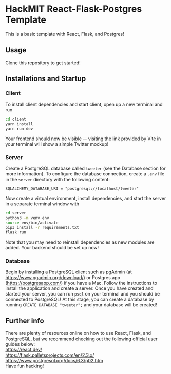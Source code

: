 # HackMIT React-Flask-Postgres Template
This is a basic template with React, Flask, and Postgres!

## Usage
Clone this repository to get started!

## Installations and Startup

### Client
To install client dependencies and start client, open up a new terminal and run
```bash
cd client
yarn install
yarn run dev
```
Your frontend should now be visible -- visiting the link provided by Vite in your terminal will show a simple Twitter mockup!

### Server
Create a PostgreSQL database called `tweeter` (see the Database section for more information). To configure the database connection, create a `.env` file in the `server` directory with the following content: 
```
SQLALCHEMY_DATABASE_URI = "postgresql://localhost/tweeter"
```

Now create a virtual environment, install dependencies, and start the server in a separate terminal window with 
```bash
cd server
python3 -m venv env
source env/bin/activate
pip3 install -r requirements.txt
flask run
```
Note that you may need to reinstall dependencies as new modules are added. 
Your backend should be set up now!

### Database
Begin by installing a PostgreSQL client such as pgAdmin (at https://www.pgadmin.org/download/) or Postgres.app (https://postgresapp.com/) if you have a Mac. Follow the instructions to install the application and create a server. Once you have created and started your server, you can run `psql` on your terminal and you should be connected to PostgreSQL!
At this stage, you can create a database by running `CREATE DATABASE "tweeter";` and your database will be created!

## Further info
There are plenty of resources online on how to use React, Flask, and PostgreSQL, but we recommend checking out the following official user guides below:  
https://react.dev/  
https://flask.palletsprojects.com/en/2.3.x/  
https://www.postgresql.org/docs/6.3/p02.htm  
Have fun hacking!
